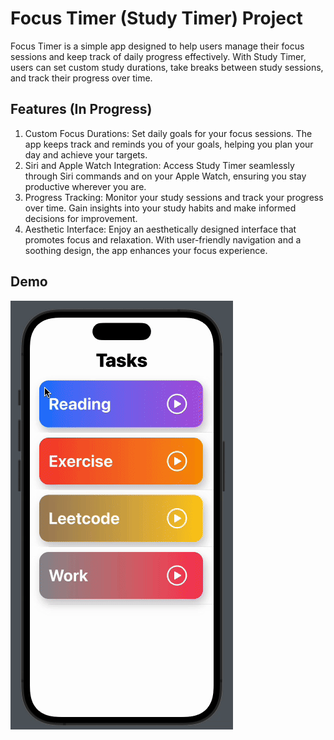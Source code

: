 # Focus Timer (Study Timer) Project

Focus Timer is a simple app designed to help users manage their focus sessions and keep track of daily progress effectively. With Study Timer, users can set custom study durations, take breaks between study sessions, and track their progress over time.

## Features (In Progress)
1. Custom Focus Durations: 
Set daily goals for your focus sessions. The app keeps track and reminds you of your goals, helping you plan your day and achieve your targets.
2. Siri and Apple Watch Integration: Access Study Timer seamlessly through Siri commands and on your Apple Watch, ensuring you stay productive wherever you are.
3. Progress Tracking: Monitor your study sessions and track your progress over time. Gain insights into your study habits and make informed decisions for improvement.
4. Aesthetic Interface: Enjoy an aesthetically designed interface that promotes focus and relaxation. With user-friendly navigation and a soothing design, the app enhances your focus experience.

## Demo 
![Demo GIF](StudyTimerDemo.gif)
